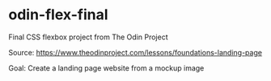 # odin-flex-final
Final CSS flexbox project from The Odin Project

Source: https://www.theodinproject.com/lessons/foundations-landing-page

Goal: Create a landing page website from a mockup image
